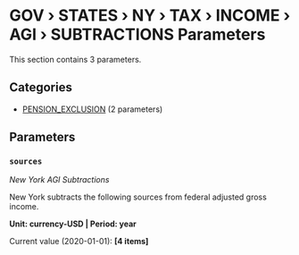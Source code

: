 # GOV › STATES › NY › TAX › INCOME › AGI › SUBTRACTIONS Parameters

This section contains 3 parameters.

## Categories

- [PENSION_EXCLUSION](pension_exclusion/index.md) (2 parameters)

## Parameters

### `sources`
*New York AGI Subtractions*

New York subtracts the following sources from federal adjusted gross income.

**Unit: currency-USD | Period: year**

Current value (2020-01-01): **[4 items]**

